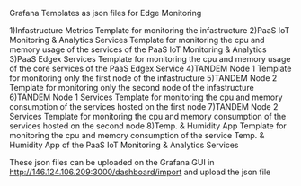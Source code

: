 
Grafana Templates as json files for Edge Monitoring


1)Infastructure Metrics Template for monitoring the infastructure
2)PaaS  IoT Monitoring & Analytics Services Template for monitoring the cpu and memory usage of the services of the PaaS IoT Monitoring & Analytics
3)PaaS Edgex Services Template for monitoring the cpu and memory usage of the core services of the PaaS Edgex Service
4)TANDEM Node 1 Template for monitoring only the first node of the infastructure
5)TANDEM Node 2 Template for monitoring only the second node of the infastructure 
6)TANDEM Node 1 Services Template for monitoring the cpu and memory consumption of the services hosted on the first node
7)TANDEM Node 2 Services Template for monitoring the cpu and memory consumption of the services hosted on the second node
8)Temp. & Humidity App Template for monitoring the cpu and memory consumption of the service Temp. & Humidity App of the PaaS  IoT Monitoring & Analytics Services

These json files can be uploaded on the Grafana GUI in http://146.124.106.209:3000/dashboard/import and upload the json file
